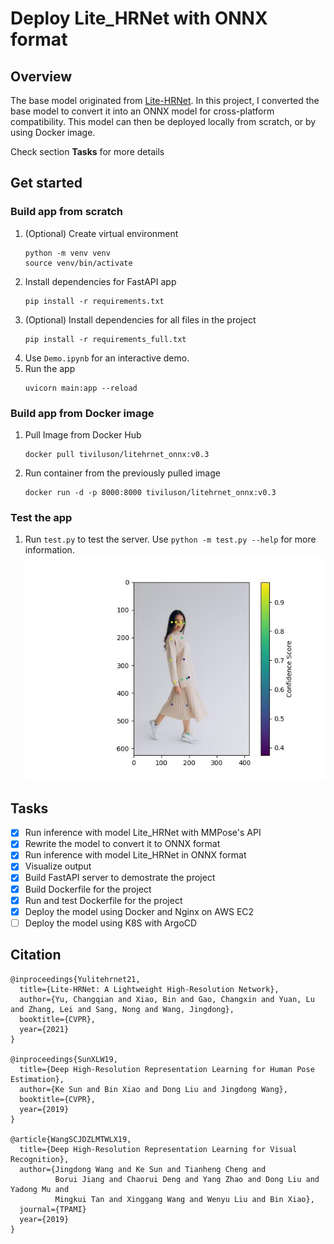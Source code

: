 # Deploy Lite_HRNet with ONNX format

## Overview
The base model originated from [Lite-HRNet](https://github.com/HRNet/Lite-HRNet).
In this project, I converted the base model to convert it into an ONNX model for cross-platform compatibility. This model can then be deployed locally from scratch, or by using Docker image.

Check section **Tasks** for more details

## Get started
### Build app from scratch
1. (Optional) Create virtual environment
    ```
    python -m venv venv
    source venv/bin/activate
    ```
1. Install dependencies for FastAPI app
    ```
    pip install -r requirements.txt
    ```
1. (Optional) Install dependencies for all files in the project
    ```
    pip install -r requirements_full.txt
    ```
1. Use `Demo.ipynb` for an interactive demo.
1. Run the app
    ```
    uvicorn main:app --reload
    ```
### Build app from Docker image
1. Pull Image from Docker Hub
    ```
    docker pull tiviluson/litehrnet_onnx:v0.3
    ```
1. Run container from the previously pulled image
    ```
    docker run -d -p 8000:8000 tiviluson/litehrnet_onnx:v0.3
    ```
### Test the app
1. Run `test.py` to test the server. Use `python -m test.py --help` for more information.
    ![Sample output](sample_output.jpg)

## Tasks
- [x] Run inference with model Lite_HRNet with MMPose's API
- [x] Rewrite the model to convert it to ONNX format
- [x] Run inference with model Lite_HRNet in ONNX format
- [x] Visualize output
- [x] Build FastAPI server to demostrate the project
- [x] Build Dockerfile for the project
- [x] Run and test Dockerfile for the project
- [x] Deploy the model using Docker and Nginx on AWS EC2
- [ ] Deploy the model using K8S with ArgoCD

## Citation
```
@inproceedings{Yulitehrnet21,
  title={Lite-HRNet: A Lightweight High-Resolution Network},
  author={Yu, Changqian and Xiao, Bin and Gao, Changxin and Yuan, Lu and Zhang, Lei and Sang, Nong and Wang, Jingdong},
  booktitle={CVPR},
  year={2021}
}

@inproceedings{SunXLW19,
  title={Deep High-Resolution Representation Learning for Human Pose Estimation},
  author={Ke Sun and Bin Xiao and Dong Liu and Jingdong Wang},
  booktitle={CVPR},
  year={2019}
}

@article{WangSCJDZLMTWLX19,
  title={Deep High-Resolution Representation Learning for Visual Recognition},
  author={Jingdong Wang and Ke Sun and Tianheng Cheng and 
          Borui Jiang and Chaorui Deng and Yang Zhao and Dong Liu and Yadong Mu and 
          Mingkui Tan and Xinggang Wang and Wenyu Liu and Bin Xiao},
  journal={TPAMI}
  year={2019}
}
```